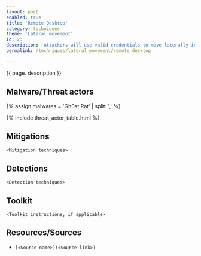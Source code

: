 ```yaml
---
layout: post
enabled: true
title: 'Remote Desktop'
category: techniques
theme: 'Lateral movement'
Id: 23
description: 'Attackers will use valid credentials to move laterally in environment by utilizing remote desktop.'
permalink: /techniques/lateral_movement/remote_desktop

---
```

{{ page. description }}



## Malware/Threat actors

{% assign malwares = 'Gh0st Rat' | split: ',' %}

{% include threat_actor_table.html %}

## Mitigations

`<Mitigation techniques>`

## Detections

`<Detection techniques>`

## Toolkit

`<Toolkit instructions, if applicable>`

## Resources/Sources

* `[<Source name>](<Source link>)`
